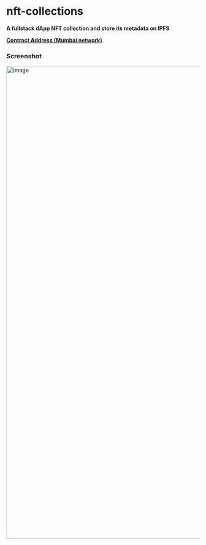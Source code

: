 
# nft-collections
**A fullstack dApp NFT collection and store its metadata on IPFS**

<strong>[Contract Address (Mumbai network)](https://mumbai.polygonscan.com/address/0x1699892604f4b2cEB53646680691d5348697a7a4)</strong>.

### Screenshot
<img width="1232" alt="image" src="https://user-images.githubusercontent.com/38419585/223344692-d86dcb1b-3812-4a4c-87a2-a5eb53aeb319.png">
